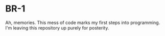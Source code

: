 # BR-1
Ah, memories. This mess of code marks my first steps into programming. I'm leaving this repository up purely for posterity.
